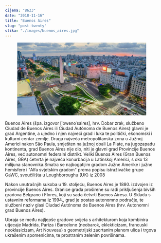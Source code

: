 ```yaml
---
cijena: "8633"
date: "2018-11-16"
title: "Buenos Aires"
slug: "post-twenty"
slika: "./images/buenos_aires.jpg"
---
```


<!-- markdownlint-disable MD033 -->

<figure class="figure">
    <img src="./images/buenos_aires.jpg" alt="Title"/>
</figure>

Buenos Aires (špa. izgovor [ˈbwenoˈsaiɾes], hrv. Dobar zrak, službeno Ciudad de Buenos Aires ili Ciudad Autónoma de Buenos Aires) glavni je grad Argentine, a ujedno i njen najveći grad i luka te politički, ekonomski i kulturni centar zemlje. Druga najveća metropolitanska zona u Južnoj Americi nakon São Paula, smješten na južnoj obali La Plate, na jugozapadu kontinenta, grad Buenos Aires nije dio, niti je glavni grad Provincije Buenos Aires, već autonomni federalni distrikt. Veliki Buenos Aires (Gran Buenos Aires, GBA) četvrta je najveća konurbacija u Latinskoj Americi, s oko 13 milijuna stanovnika.Smatra se najbogatijim gradom Južne Amerike i južne hemisfere i "Alfa svjetskim gradom" prema popisu istraživačke grupe GaWC, sveučilišta u Loughboroughu (UK) iz 2008

Nakon unutrašnjih sukoba u 19. stoljeću, Buenos Aires je 1880. izdvojen iz provincije Buenos Aires. Granice grada proširene su radi priključenja bivših gradova Belgrano i Flores, koji su sada četvrti Buenos Airesa. U Skladu s ustavnim reformama iz 1994., grad je postao autonomno područje, te službeni naziv glasi Ciudad Autónoma de Buenos Aires (hrv. Autonomni grad Buenos Aires).

Ubraja se među najljepše gradove svijeta s arhitekturom koja kombinira utjecaje Madrida, Pariza i Barcelone (neobarok, eklekticizam, francuski neoklasicizam, Art Nouveau) s geometrijski zacrtanim planom ulica i trgova ukrašenim spomenicima, te prostranim zelenim površinama.
